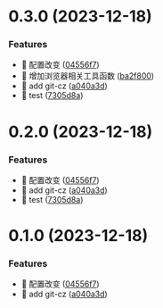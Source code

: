 

# 0.3.0 (2023-12-18)


### Features

* 🎸 配置改变 ([04556f7](https://github.com/Zou-Wen/js-utils/commit/04556f715732a79b4a2e9ba372de2cdcd765e726))
* 🎸 增加浏览器相关工具函数 ([ba2f800](https://github.com/Zou-Wen/js-utils/commit/ba2f80013a2588fc223573ef781050119025896c))
* 🎸 add git-cz ([a040a3d](https://github.com/Zou-Wen/js-utils/commit/a040a3d65185a07a167389a7cedbb81b9e677f06))
* 🎸 test ([7305d8a](https://github.com/Zou-Wen/js-utils/commit/7305d8a82496102b800a6601f7421e641b421364))

# 0.2.0 (2023-12-18)


### Features

* 🎸 配置改变 ([04556f7](https://github.com/Zou-Wen/js-utils/commit/04556f715732a79b4a2e9ba372de2cdcd765e726))
* 🎸 add git-cz ([a040a3d](https://github.com/Zou-Wen/js-utils/commit/a040a3d65185a07a167389a7cedbb81b9e677f06))
* 🎸 test ([7305d8a](https://github.com/Zou-Wen/js-utils/commit/7305d8a82496102b800a6601f7421e641b421364))

# 0.1.0 (2023-12-18)


### Features

* 🎸 配置改变 ([04556f7](https://github.com/Zou-Wen/js-utils/commit/04556f715732a79b4a2e9ba372de2cdcd765e726))
* 🎸 add git-cz ([a040a3d](https://github.com/Zou-Wen/js-utils/commit/a040a3d65185a07a167389a7cedbb81b9e677f06))
